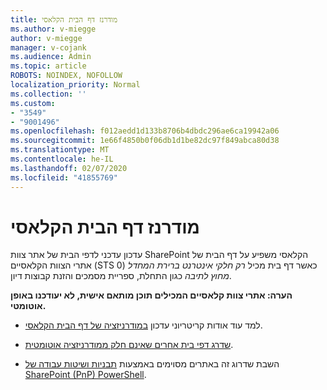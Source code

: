 ```yaml
---
title: מודרנז דף הבית הקלאסי
ms.author: v-miegge
author: v-miegge
manager: v-cojank
ms.audience: Admin
ms.topic: article
ROBOTS: NOINDEX, NOFOLLOW
localization_priority: Normal
ms.collection: ''
ms.custom:
- "3549"
- "9001496"
ms.openlocfilehash: f012aedd1d133b8706b4dbdc296ae6ca19942a06
ms.sourcegitcommit: 1e66f4850b0f06db1d1be82dc97f849abca80d38
ms.translationtype: MT
ms.contentlocale: he-IL
ms.lasthandoff: 02/07/2020
ms.locfileid: "41855769"
---
```

# <a name="modernize-the-classic-home-page"></a>מודרנז דף הבית הקלאסי

עדכון עדכני לדפי הבית של אתר צוות SharePoint הקלאסי משפיע על דף הבית של אתרי הצוות הקלאסיים (STS 0) כאשר דף בית מכיל *רק חלקי אינטרנט ברירת המחדל מחוץ לתיבה* כגון התחלת, ספריית מסמכים והזנת קבוצות דיון.

**הערה: אתרי צוות קלאסיים המכילים תוכן מותאם אישית, לא יעודכנו באופן אוטומטי.**

* למד עוד אודות קריטריוני עדכון [במודרניזציה של דף הבית הקלאסי](https://docs.microsoft.com/sharepoint/disable-auto-modernization-classic-home-pages#why-update-classic-team-site-home-pages-to-modern).

* [שדרג דפי בית אחרים שאינם חלק ממודרניזציה אוטומטית](https://docs.microsoft.com/sharepoint/dev/transform/modernize-userinterface-site-pages).

* השבת שדרוג זה באתרים מסוימים באמצעות [תבניות ושיטות עבודה של SharePoint (PnP) PowerShell](https://docs.microsoft.com/powershell/sharepoint/sharepoint-pnp/sharepoint-pnp-cmdlets).
